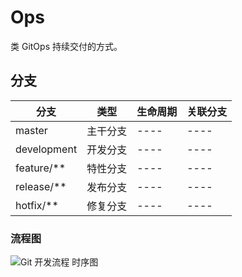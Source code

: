# Ops

类 GitOps 持续交付的方式。

## 分支

|分支|类型|生命周期|关联分支|
| ---- | ---- | ---- | ---- |
| master        | 主干分支 | ---- | ---- |
| development   | 开发分支 | ---- | ---- |
| feature/**    | 特性分支 | ---- | ---- |
| release/**    | 发布分支 | ---- | ---- |
| hotfix/**     | 修复分支 | ---- | ---- |

### 流程图

![Git 开发流程 时序图](https://www.plantuml.com/plantuml/proxy?src=https://raw.github.com/o-w-o/way/master/stack/devops/ops.seq.puml)

